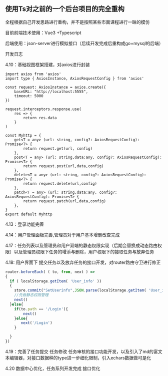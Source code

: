 ## 使用Ts对之前的一个后台项目的完全重构

全程根据自己开发思路进行重构，并不是按照某些市面课程进行一昧的模仿

目前前端技术使用：Vue3 +Typescript

后端使用：json-server进行模拟接口（后续开发完成后重构成go+mysql的后端）

开发日志

4.10：基础视图框架搭建，对axios进行封装

```tsx
import axios from 'axios'
import type { AxiosInstance, AxiosRequestConfig } from 'axios'

const request: AxiosInstance = axios.create({
    baseURL: "http://localhost:5555",
    timeout: 5000
})

request.interceptors.response.use(
    res => {
        return res.data
    }
)

const Myhttp = {
    get<T = any> (url: string, config?: AxiosRequestConfig): Promise<T> {
        return request.get(url, config)
    },
    post<T = any> (url: string,data:any, config?: AxiosRequestConfig): Promise<T> {
        return request.post(url,data,config)
    },
    delete<T = any> (url: string, config?: AxiosRequestConfig): Promise<T> {
        return request.delete(url,config)
    },
    patch<T = any> (url: string,data:any, config?: AxiosRequestConfig): Promise<T> {
        return request.patch(url,data,config)
    },
}
export default Myhttp
```

4.13：登录功能完善

4.14：用户管理面板完善,管理员对于用户基本增删改查完成

4.17：任务列表以及管理员和用户双端的静态权限实现（后期会替换成动态路由权限）以及管理员权限下任务的增添与删除，用户权限下的接取任务与放弃任务

4.18: 用户界面下 提交任务以及放弃任务的接口开发，对router路由守卫进行修正

```ts
router.beforeEach( ( to, from, next ) =>
{
  if ( localStorage.getItem( 'User_info' ))
  {
    store.commit("SetUserinfo",JSON.parse(localStorage.getItem( 'User_info' )!))
    //先做静态权限管理
    next()
  }else{
    if(to.path == '/Login'){
        next()
    }else{
       next('/Login')
    }

  }
})
```

4.19：完善了任务提交 任务修改 任务审核的接口功能开发，以及引入了md的富文本编辑器，对接口数据种的type进一步细化限制，引入echars数据做可是化

4.20 数据中心优化，任务系列开发完成 接口优化
